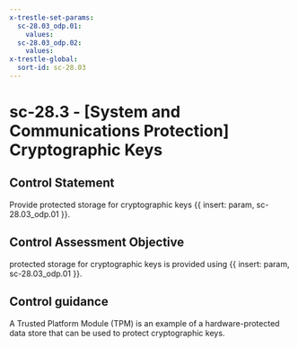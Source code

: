 ```yaml
---
x-trestle-set-params:
  sc-28.03_odp.01:
    values:
  sc-28.03_odp.02:
    values:
x-trestle-global:
  sort-id: sc-28.03
---
```


# sc-28.3 - \[System and Communications Protection\] Cryptographic Keys

## Control Statement

Provide protected storage for cryptographic keys {{ insert: param, sc-28.03_odp.01 }}.

## Control Assessment Objective

protected storage for cryptographic keys is provided using {{ insert: param, sc-28.03_odp.01 }}.

## Control guidance

A Trusted Platform Module (TPM) is an example of a hardware-protected data store that can be used to protect cryptographic keys.
